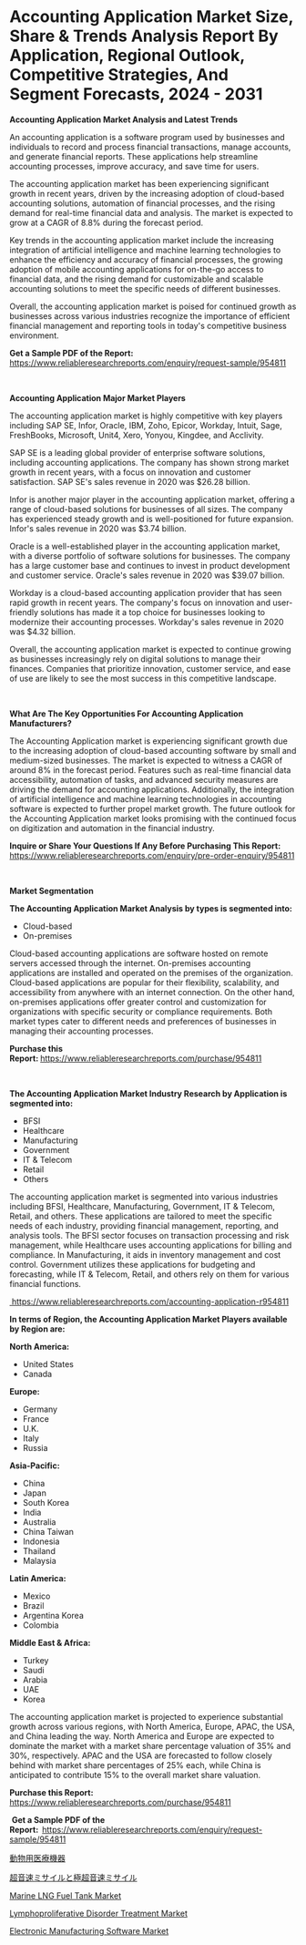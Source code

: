 <p><h1>Accounting Application Market Size, Share & Trends Analysis Report By Application, Regional Outlook, Competitive Strategies, And Segment Forecasts, 2024 - 2031</h1></p><p><strong>Accounting Application Market Analysis and Latest Trends</strong></p>
<p><p>An accounting application is a software program used by businesses and individuals to record and process financial transactions, manage accounts, and generate financial reports. These applications help streamline accounting processes, improve accuracy, and save time for users.</p><p>The accounting application market has been experiencing significant growth in recent years, driven by the increasing adoption of cloud-based accounting solutions, automation of financial processes, and the rising demand for real-time financial data and analysis. The market is expected to grow at a CAGR of 8.8% during the forecast period.</p><p>Key trends in the accounting application market include the increasing integration of artificial intelligence and machine learning technologies to enhance the efficiency and accuracy of financial processes, the growing adoption of mobile accounting applications for on-the-go access to financial data, and the rising demand for customizable and scalable accounting solutions to meet the specific needs of different businesses.</p><p>Overall, the accounting application market is poised for continued growth as businesses across various industries recognize the importance of efficient financial management and reporting tools in today's competitive business environment.</p></p>
<p><strong>Get a Sample PDF of the Report:&nbsp;</strong> <a href="https://www.reliableresearchreports.com/enquiry/request-sample/954811">https://www.reliableresearchreports.com/enquiry/request-sample/954811</a></p>
<p>&nbsp;</p>
<p><strong>Accounting Application Major Market Players</strong></p>
<p><p>The accounting application market is highly competitive with key players including SAP SE, Infor, Oracle, IBM, Zoho, Epicor, Workday, Intuit, Sage, FreshBooks, Microsoft, Unit4, Xero, Yonyou, Kingdee, and Acclivity. </p><p>SAP SE is a leading global provider of enterprise software solutions, including accounting applications. The company has shown strong market growth in recent years, with a focus on innovation and customer satisfaction. SAP SE's sales revenue in 2020 was $26.28 billion.</p><p>Infor is another major player in the accounting application market, offering a range of cloud-based solutions for businesses of all sizes. The company has experienced steady growth and is well-positioned for future expansion. Infor's sales revenue in 2020 was $3.74 billion.</p><p>Oracle is a well-established player in the accounting application market, with a diverse portfolio of software solutions for businesses. The company has a large customer base and continues to invest in product development and customer service. Oracle's sales revenue in 2020 was $39.07 billion.</p><p>Workday is a cloud-based accounting application provider that has seen rapid growth in recent years. The company's focus on innovation and user-friendly solutions has made it a top choice for businesses looking to modernize their accounting processes. Workday's sales revenue in 2020 was $4.32 billion.</p><p>Overall, the accounting application market is expected to continue growing as businesses increasingly rely on digital solutions to manage their finances. Companies that prioritize innovation, customer service, and ease of use are likely to see the most success in this competitive landscape.</p></p>
<p>&nbsp;</p>
<p><strong>What Are The Key Opportunities For Accounting Application Manufacturers?</strong></p>
<p><p>The Accounting Application market is experiencing significant growth due to the increasing adoption of cloud-based accounting software by small and medium-sized businesses. The market is expected to witness a CAGR of around 8% in the forecast period. Features such as real-time financial data accessibility, automation of tasks, and advanced security measures are driving the demand for accounting applications. Additionally, the integration of artificial intelligence and machine learning technologies in accounting software is expected to further propel market growth. The future outlook for the Accounting Application market looks promising with the continued focus on digitization and automation in the financial industry.</p></p>
<p><strong>Inquire or Share Your Questions If Any Before Purchasing This Report:</strong> <a href="https://www.reliableresearchreports.com/enquiry/pre-order-enquiry/954811">https://www.reliableresearchreports.com/enquiry/pre-order-enquiry/954811</a></p>
<p>&nbsp;</p>
<p><strong>Market Segmentation</strong></p>
<p><strong>The Accounting Application Market Analysis by types is segmented into:</strong></p>
<p><ul><li>Cloud-based</li><li>On-premises</li></ul></p>
<p><p>Cloud-based accounting applications are software hosted on remote servers accessed through the internet. On-premises accounting applications are installed and operated on the premises of the organization. Cloud-based applications are popular for their flexibility, scalability, and accessibility from anywhere with an internet connection. On the other hand, on-premises applications offer greater control and customization for organizations with specific security or compliance requirements. Both market types cater to different needs and preferences of businesses in managing their accounting processes.</p></p>
<p><strong>Purchase this Report:&nbsp;</strong><a href="https://www.reliableresearchreports.com/purchase/954811">https://www.reliableresearchreports.com/purchase/954811</a></p>
<p>&nbsp;</p>
<p><strong>The Accounting Application Market Industry Research by Application is segmented into:</strong></p>
<p><ul><li>BFSI</li><li>Healthcare</li><li>Manufacturing</li><li>Government</li><li>IT & Telecom</li><li>Retail</li><li>Others</li></ul></p>
<p><p>The accounting application market is segmented into various industries including BFSI, Healthcare, Manufacturing, Government, IT & Telecom, Retail, and others. These applications are tailored to meet the specific needs of each industry, providing financial management, reporting, and analysis tools. The BFSI sector focuses on transaction processing and risk management, while Healthcare uses accounting applications for billing and compliance. In Manufacturing, it aids in inventory management and cost control. Government utilizes these applications for budgeting and forecasting, while IT & Telecom, Retail, and others rely on them for various financial functions.</p></p>
<p><a href="https://www.reliableresearchreports.com/accounting-application-r954811">&nbsp;https://www.reliableresearchreports.com/accounting-application-r954811</a></p>
<p><strong>In terms of Region, the Accounting Application Market Players available by Region are:</strong></p>
<p>
    <p> <strong> North America: </strong>
        <ul>
            <li>United States</li>
            <li>Canada</li>
        </ul>
        </p> 
    <p> <strong> Europe: </strong>
        <ul>
            <li>Germany</li>
            <li>France</li>
            <li>U.K.</li>
            <li>Italy</li>
            <li>Russia</li>
        </ul>
        </p> 
    <p> <strong> Asia-Pacific: </strong>
        <ul>
            <li>China</li>
            <li>Japan</li>
            <li>South Korea</li>
            <li>India</li>
            <li>Australia</li>
            <li>China Taiwan</li>
            <li>Indonesia</li>
            <li>Thailand</li>
            <li>Malaysia</li>
        </ul>
        </p> 
    <p> <strong> Latin America: </strong>
        <ul>
            <li>Mexico</li>
            <li>Brazil</li>
            <li>Argentina Korea</li>
            <li>Colombia</li>
        </ul>
        </p> 
    <p> <strong> Middle East & Africa: </strong>
        <ul>
            <li>Turkey</li>
            <li>Saudi</li>
            <li>Arabia</li>
            <li>UAE</li>
            <li>Korea</li>
        </ul>
    </p>
    </p>
<p><p>The accounting application market is projected to experience substantial growth across various regions, with North America, Europe, APAC, the USA, and China leading the way. North America and Europe are expected to dominate the market with a market share percentage valuation of 35% and 30%, respectively. APAC and the USA are forecasted to follow closely behind with market share percentages of 25% each, while China is anticipated to contribute 15% to the overall market share valuation.</p></p>
<p><strong>Purchase this Report: </strong><a href="https://www.reliableresearchreports.com/purchase/954811">https://www.reliableresearchreports.com/purchase/954811</a></p>
<p>&nbsp;<strong>Get a Sample PDF of the Report:&nbsp;&nbsp;</strong><a href="https://www.reliableresearchreports.com/enquiry/request-sample/954811">https://www.reliableresearchreports.com/enquiry/request-sample/954811</a></p>
<p><strong></strong></p>
<p><p><a href="https://medium.com/@alejandroramirez23k/%E5%8B%95%E7%89%A9%E5%8C%BB%E7%99%82%E6%A9%9F%E5%99%A8%E5%B8%82%E5%A0%B4%E8%A6%8F%E6%A8%A1-%E5%B8%82%E5%A0%B4%E5%B1%95%E6%9C%9B%E3%81%8A%E3%82%88%E3%81%B3%E5%B8%82%E5%A0%B4%E4%BA%88%E6%B8%AC-2024%E5%B9%B4%E3%81%8B%E3%82%892031%E5%B9%B4-c3b02ef60a3c">動物用医療機器</a></p><p><a href="https://github.com/mares423/Market-Research-Report-List-1/blob/main/690943855394.md">超音速ミサイルと極超音速ミサイル</a></p><p><a href="https://www.linkedin.com/pulse/marine-lng-fuel-tank-market-key-successful-business-strategy-xzglc?trackingId=9TIHylLRJ22bo0EQjT%2F34w%3D%3D">Marine LNG Fuel Tank Market</a></p><p><a href="https://github.com/Glendatilghmankmgz0rbhwpy/Market-Research-Report-List-2/blob/main/lymphoproliferative-disorder-treatment-market.md">Lymphoproliferative Disorder Treatment Market</a></p><p><a href="https://github.com/dx0328/Market-Research-Report-List-2/blob/main/electronic-manufacturing-software-market.md">Electronic Manufacturing Software Market</a></p></p>